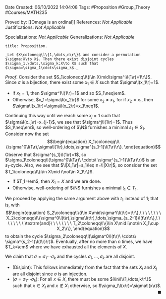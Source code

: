 <div class="topSpace"></div>

Date Created: 06/10/2022 14:04:08
Tags: #Proposition #Group_Theory #Courses/MATH235

Proved by: [[Omega is an ordinal]]
References: _Not Applicable_
Justifications: _Not Applicable_

Specializations: _Not Applicable_
Generalizations: _Not Applicable_

``` ad-Proposition
title: Proposition.

_Let $X\coloneqq\l\{1,\dots,n\r\}$ and consider a permutation $\sigma:X\to X$. Then there exist disjoint cycles $\sigma_1,\dots,\sigma_k:X\to X$ such that $\sigma=\sigma_1\cdots\sigma_k$._

```

_Proof_. Consider the set $S_1\coloneqq\l\{i\in X\mid\sigma^i\l(1\r)=1\r\}$. Since $\sigma$ is a bijection, there exist some $x_1\in X$ such that $\sigma\l(x_1\r)=1$.
* If $x_1=1$, then $\sigma^1\l(1\r)=1$ and so $S_1\neq\em$.
* Otherwise, $x_1=\sigma\l(x_2\r)$ for some $x_2\neq x_1$, for if $x_2=x_1$, then $\sigma\l(x_1\r)=\sigma\l(x_2\r)=x_1\neq1$.

Continuing this way until we reach some $x_j=1$ such that $\sigma\l(x_j\r)=x_{j-1}$, we see that $\sigma^j\l(1\r)=1$. Thus $S_1\neq\em$, so well-ordering of $\N$ furnishes a minimal $s_1\in S_1$. Consider now the set
$$\begin{equation}
    X_1\coloneqq\l\{\sigma^0\l(1\r),\sigma\l(1\r),\dots,\sigma^{s_1-1}\l(1\r)\r\}.
\end{equation}$$
Observe that $\sigma^{s_1}\l(1\r)=1$, so $\sigma_1\coloneqq\l(\sigma^0\l(1\r)\ \cdots\ \sigma^{s_1-1}\l(1\r)\r)$ is an $s_1$-cycle. Also, we see that $\l|X_1\r|=s_1\leq n=\l|X\r|$, so consider the set $T_1\coloneqq\l\{i\in X\mid i\not\in X_1\r\}$.
* If $T_1=\em$, then $X_1=X$ and we are done.
* Otherwise, well-ordering of $\N$ furnishes a minimal $t_1\in T_1$.

We proceed by applying the same argument above with $t_1$ instead of $1$; that is, with
$$\begin{equation}
    S_2\coloneqq\l\{i\in X\mid\sigma^i\l(t\r)=t\r\},\ \ \ \ \ \ \ \ X_2\coloneqq\l\{\sigma^0\l(t\r),\sigma\l(t\r),\dots,\sigma_{s_2-1}\l(t\r)\r\},\ \ \ \ \ \ \ \ \textrm{and}\ \ \ \ \ \ \ \ T_2\coloneqq\l\{i\in X\mid i\not\in X_1\cup X_2\r\},
\end{equation}$$
to obtain the cycle $\sigma_2\coloneqq\l(\sigma^0\l(t\r)\ \cdots\ \sigma^{s_2-1}\l(t\r)\r)$. Eventually, after no more than $n$ times, we have $T_k=\em$ where we have exhausted all the elements of $X$.

We claim that $\sigma=\sigma_1\cdots\sigma_k$ and the cycles $\sigma_1,\dots,\sigma_k$ are all disjoint.
* (Disjoint): This follows immediately from the fact that the sets $X_i$ and $X_j$ are all disjoint since $\sigma$ is an injection.
* ($\sigma=\sigma_1\cdots\sigma_k$): For all $x\in X$, there must be some $l\in\l\{1,\dots,k\r\}$ such that $x\in X_l$ and $x\not\in X_i$ otherwise, so $\sigma_l\l(x\r)=\sigma\l(x\r)$.<span style="float:right;">$\blacksquare$</span>
